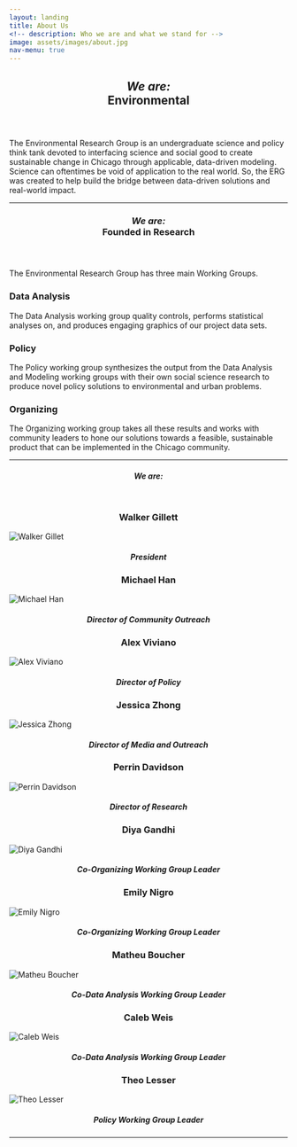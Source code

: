 ```yaml
---
layout: landing
title: About Us
<!-- description: Who we are and what we stand for -->
image: assets/images/about.jpg
nav-menu: true
---
```


<!-- Main -->
<div id="main" class="alt">

<!-- One -->
<section id="one">
	<div class="inner">
		<header class="major">
			<h1><i>We are:</i><br>Environmental</h1>
		</header>

<!-- Content One -->
<p>The Environmental Research Group is an undergraduate science and policy think tank devoted to interfacing science and social good to create sustainable change in Chicago through applicable, data-driven modeling. Science can oftentimes be void of application to the real world. So, the ERG was created to help build the bridge between data-driven solutions and real-world impact.</p>

<hr class="major" />

<!-- Two -->
<section id="one">
	<div class="inner">
		<header class="major">
			<h1><i>We are:</i><br>Founded in Research</h1>
		</header>

<!-- Content Two-->
<p>The Environmental Research Group has three main Working Groups. </p>
<div class="row">
	<div class="6u 12u$(small)">
		<h3>Data Analysis</h3>
		<p>The Data Analysis working group quality controls, performs statistical analyses on, and produces engaging graphics of our project data sets.</p>
	</div>
<!--	<div class="6u$ 12u$(small)">
		<h3>Modeling</h3>
		<p>The Modeling working group works with and develops geospatial and temporal environmental models, with particular interest in Machine Learning.</p>
	</div> -->
	<div class="6u 12u$(small)">
		<h3>Policy</h3>
		<p>The Policy working group synthesizes the output from the Data Analysis and Modeling working groups with their own social science research to produce novel policy solutions to environmental and urban problems.</p>
	</div>
	<div class="6u$ 12u$(small)">
		<h3>Organizing</h3>
		<p>The Organizing working group takes all these results and works with community leaders to hone our solutions towards a feasible, sustainable product that can be implemented in the Chicago community.</p>
	</div>
</div>

<hr class="major" />

<!-- Three -->
<section id="one">
	<div class="inner">
		<header class="major">
			<h1><i>We are:</i></h1>
		</header>

<!-- Content Three-->
<div class="row">
	<div class="row">
		<div class="4u 12u$(medium)">
			<h3 style="text-align:center">Walker Gillett</h3>
			<img src="assets/images/img_walker.png" alt="Walker Gillet">
			<h4 style="text-align:center"><i>President</i></h4>
		</div>
		<div class="4u 12u$(medium)">
			<h3 style="text-align:center">Michael Han</h3>
			<img src="assets/images/img_michael.png" alt="Michael Han">
			<h4 style="text-align:center"><i>Director of Community Outreach</i></h4>
		</div>
		<div class="4u$ 12u$(medium)">
			<h3 style="text-align:center">Alex Viviano</h3>
			<img src="assets/images/img_alex.png" alt="Alex Viviano">
			<h4 style="text-align:center"><i>Director of Policy</i></h4>
		</div>
    		<div class="4u 12u$(medium)">
			<h3 style="text-align:center">Jessica Zhong</h3>
			<img src="assets/images/img_jessica.png" alt="Jessica Zhong">
			<h4 style="text-align:center"><i>Director of Media and Outreach</i></h4>
		</div>
		<div class="4u 12u$(medium)">
			<h3 style="text-align:center">Perrin Davidson</h3>
			<img src="assets/images/img_perrin.png" alt="Perrin Davidson">
			<h4 style="text-align:center"><i>Director of Research</i></h4>
		</div>
		<div class="4u$ 12u$(medium)">
			<h3 style="text-align:center">Diya Gandhi</h3>
			<img src="assets/images/img_marianna.png" alt="Diya Gandhi">
			<h4 style="text-align:center"><i>Co-Organizing Working Group Leader</i></h4>
		</div>
		<div class="4u 12u$(medium)">
			<h3 style="text-align:center">Emily Nigro</h3>
			<img src="assets/images/img_juni.png" alt="Emily Nigro">
			<h4 style="text-align:center"><i>Co-Organizing Working Group Leader</i></h4>
		</div>
		<div class="4u 12u$(medium)">
			<h3 style="text-align:center">Matheu Boucher</h3>
			<img src="assets/images/img_jessica.png" alt="Matheu Boucher">
			<h4 style="text-align:center"><i>Co-Data Analysis Working Group Leader</i></h4>
		</div>
		<div class="4u$ 12u$(medium)">
			<h3 style="text-align:center">Caleb Weis</h3>
			<img src="assets/images/img_jessica.png" alt="Caleb Weis">
			<h4 style="text-align:center"><i>Co-Data Analysis Working Group Leader</i></h4>
		</div>
		<div class="4u 12u$(medium)">
			<h3 style="text-align:center"></h3>
			<h4 style="text-align:center"><i></i></h4>
		</div>
		<div class="4u 12u$(medium)">
			<h3 style="text-align:center">Theo Lesser</h3>
			<img src="assets/images/img_jessica.png" alt="Theo Lesser">
			<h4 style="text-align:center"><i>Policy Working Group Leader</i></h4>
		</div>
		<div class="4u$ 12u$(medium)">
			<h3 style="text-align:center"></h3>
			<h4 style="text-align:center"><i></i></h4>
		</div>
	</div>
</div>

<hr class="major" />

<!-- End -->
</div>
